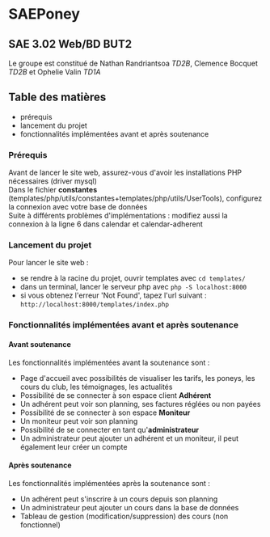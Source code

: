 # SAEPoney

## SAE 3.02 Web/BD BUT2


Le groupe est constitué de Nathan Randriantsoa *TD2B*, Clemence Bocquet *TD2B* et Ophelie Valin *TD1A*

## Table des matières
- prérequis
- lancement du projet
- fonctionnalités implémentées avant et après soutenance

### Prérequis
Avant de lancer le site web, assurez-vous d'avoir les installations PHP nécessaires (driver mysql)  
Dans le fichier **constantes** (templates/php/utils/constantes+templates/php/utils/UserTools), configurez la connexion avec votre base de données  
Suite à différents problèmes d'implémentations : modifiez aussi la connexion à la ligne 6 dans calendar et calendar-adherent

### Lancement du projet
Pour lancer le site web :
- se rendre à la racine du projet, ouvrir templates avec ```cd templates/```
- dans un terminal, lancer le serveur php avec ```php -S localhost:8000```
- si vous obtenez l'erreur 'Not Found', tapez l'url suivant : ```http://localhost:8000/templates/index.php```

### Fonctionnalités implémentées avant et après soutenance
#### Avant soutenance
Les fonctionnalités implémentées avant la soutenance sont : 
- Page d'accueil avec possibilités de visualiser les tarifs, les poneys, les cours du club, les témoignages, les actualités
- Possibilité de se connecter à son espace client **Adhérent**
- Un adhérent peut voir son planning, ses factures réglées ou non payées
- Possibilité de se connecter à son espace **Moniteur**
- Un moniteur peut voir son planning
- Possibilité de se connecter en tant qu'**administrateur**
- Un administrateur peut ajouter un adhérent et un moniteur, il peut également leur créer un compte

#### Après soutenance
Les fonctionnalités implémentées après la soutenance sont : 
- Un adhérent peut s'inscrire à un cours depuis son planning
- Un administrateur peut ajouter un cours dans la base de données
- Tableau de gestion (modification/suppression) des cours (non fonctionnel)
